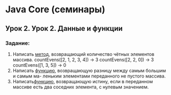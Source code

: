 # Java Core (семинары)

## Урок 2. Урок 2. Данные и функции
### Задание:
1. Написать [метод](https://github.com/yurkovawika/JavaCoreLesson2/blob/master/src/task_1.java), возвращающий количество чётных элементов массива. countEvens([2, 1, 2, 3, 4]) → 3 countEvens([2, 2, 0]) → 3 countEvens([1, 3, 5]) → 0
2. Написать [функцию](https://github.com/yurkovawika/JavaCoreLesson2/blob/master/src/task_2.java), возвращающую разницу между самым большим и самым ма- леньким элементами переданного не пустого массива.
3. Написать[функцию](https://github.com/yurkovawika/JavaCoreLesson2/blob/master/src/task_3.java), возвращающую истину, если в переданном массиве есть два соседних элемента, с нулевым значением.



